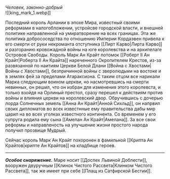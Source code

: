 *Человек, законно-добрый*  
![[king_mark_1.webp]]


Последний король Арлании в эпохе Мира, известный своими реформами в налогобложении, устройсве городской власти, и внешней политике направленной на умиратворение на всех границах.  Эта же политика добрососедства по отношению Империи Кордаэвен привела к его смерти от руки некроманта отступника [[Лирт Карво|Лирта Карво]] и разгоранию кровожадной войны на юге королевства и на архипелаге Островов Свободы. Король Марк Ан Крайт потомок [[Роберт II Ан Крайт|Роберта II Ан Крайта]] нареченного Окропителем Крестов, из-за развязанной по наитиям Церкви Белой Длани [[Война с Хвостами|Войны с Хвостами]], безпричинной войны с зверолюдьми на востоке и в землях фей за пределами Атараксиона. С таким отцом все нарикали Марка следующим воином церкви, но насмотревшись на смерти невинных, он решил, что он избран для изменения этого королевста, и только взойдя на Орлиный престол, сразу перешел к действиям против войны и влияния церкви на королевский двор. Обручившись с дочерью лорда Солнечных земель [[Анна Ан Крайт|Анной Сихльд]], он напрвил своих дипломатов во всех известнные ему правительства дабы мир царил на во всех уголках известного континента. Со временем у его супруга родила ему сына [[Амелан Ан Крайт|Амелана]]. За все свои реформы и направленость на улучшение жизни простого народа получил прозвище Мудрый. 

Сейчас король Марк Ан Крайт похоронен в фамильной [[Крипта Ан Крайтов|крипте Ан Крайтов]] на кладбище героев. 



___  
***Особое снаряжение.*** Маре носит [[Доспех Львиной Доблести]], вооружен двуручным [[Клинок Чистого Рассвета|Клинком Чистого Рассвета]], так же имеет при себе [[Плащ из Сатфирской Бестии]]. 